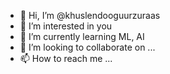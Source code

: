 - 👋 Hi, I’m @khuslendooguurzuraas
- 👀 I’m interested in you
- 🌱 I’m currently learning ML, AI
- 💞️ I’m looking to collaborate on ...
- 📫 How to reach me ...

<!---
khuslendooguurzuraas/khuslendooguurzuraas is a ✨ special ✨ repository because its `README.md` (this file) appears on your GitHub profile.
You can click the Preview link to take a look at your changes.
--->
